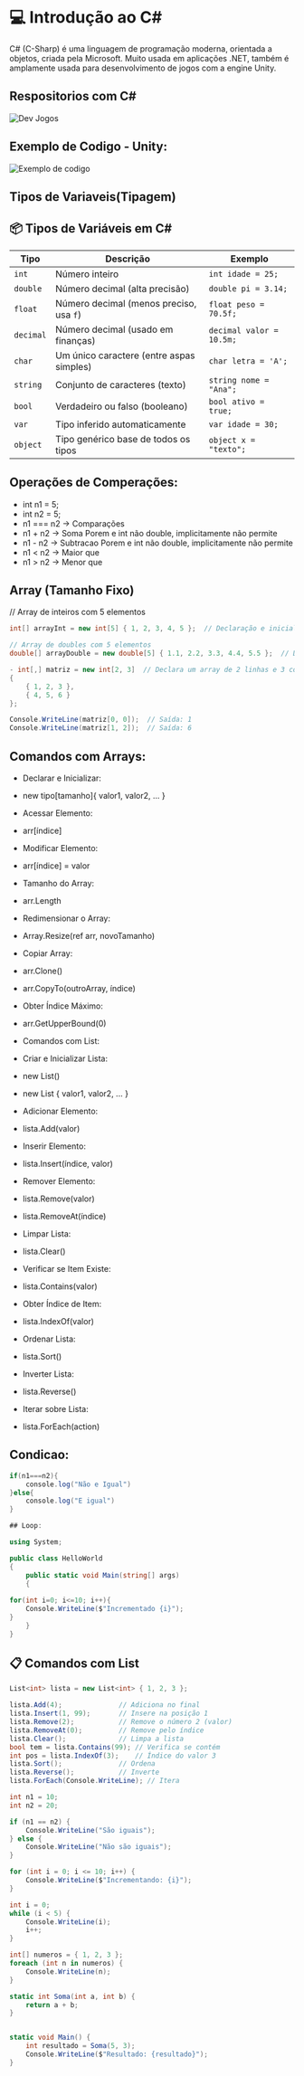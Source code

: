 # 💻 Introdução ao C#

C# (C-Sharp) é uma linguagem de programação moderna, orientada a objetos, criada pela Microsoft. Muito usada em aplicações .NET, também é amplamente usada para desenvolvimento de jogos com a engine Unity.

## Respositorios com C#

![Dev Jogos](https://github.com/SidneiAJr/Documentacao_Linguagens/blob/main/prints/1.PNG)

## Exemplo de Codigo - Unity:

![Exemplo de codigo](https://github.com/SidneiAJr/Documentacao_Linguagens/blob/main/prints/2.PNG)

## Tipos de Variaveis(Tipagem)
## 📦 Tipos de Variáveis em C#

| Tipo      | Descrição                                 | Exemplo                  |
|-----------|-------------------------------------------|--------------------------|
| `int`     | Número inteiro                            | `int idade = 25;`        |
| `double`  | Número decimal (alta precisão)            | `double pi = 3.14;`      |
| `float`   | Número decimal (menos preciso, usa `f`)   | `float peso = 70.5f;`    |
| `decimal` | Número decimal (usado em finanças)        | `decimal valor = 10.5m;` |
| `char`    | Um único caractere (entre aspas simples)  | `char letra = 'A';`      |
| `string`  | Conjunto de caracteres (texto)            | `string nome = "Ana";`   |
| `bool`    | Verdadeiro ou falso (booleano)            | `bool ativo = true;`     |
| `var`     | Tipo inferido automaticamente             | `var idade = 30;`        |
| `object`  | Tipo genérico base de todos os tipos      | `object x = "texto";`    |


## Operações de Comperações:

- int n1 = 5;
- int n2 = 5;
- n1 === n2 -> Comparações
- n1 + n2 -> Soma Porem e int não double, implicitamente não permite
- n1 - n2 -> Subtracao Porem e int não double, implicitamente não permite
- n1 < n2 -> Maior que
- n1 > n2 -> Menor que

## Array (Tamanho Fixo)

// Array de inteiros com 5 elementos
```C#
int[] arrayInt = new int[5] { 1, 2, 3, 4, 5 };  // Declaração e inicialização do array

// Array de doubles com 5 elementos
double[] arrayDouble = new double[5] { 1.1, 2.2, 3.3, 4.4, 5.5 };  // Declaração e inicialização do array

- int[,] matriz = new int[2, 3]  // Declara um array de 2 linhas e 3 colunas
{
    { 1, 2, 3 },
    { 4, 5, 6 }
};

Console.WriteLine(matriz[0, 0]);  // Saída: 1
Console.WriteLine(matriz[1, 2]);  // Saída: 6
```
## Comandos com Arrays:

- Declarar e Inicializar:

- new tipo[tamanho]{ valor1, valor2, ... }

- Acessar Elemento:

- arr[índice]

- Modificar Elemento:

- arr[índice] = valor

- Tamanho do Array:

- arr.Length

- Redimensionar o Array:

- Array.Resize(ref arr, novoTamanho)

- Copiar Array:

- arr.Clone()

- arr.CopyTo(outroArray, índice)

- Obter Índice Máximo:

- arr.GetUpperBound(0)

- Comandos com List<T>:

- Criar e Inicializar Lista:

- new List<T>()

- new List<T> { valor1, valor2, ... }

- Adicionar Elemento:

- lista.Add(valor)

- Inserir Elemento:

- lista.Insert(índice, valor)

- Remover Elemento:

- lista.Remove(valor)

- lista.RemoveAt(índice)

- Limpar Lista:

- lista.Clear()

- Verificar se Item Existe:

- lista.Contains(valor)

- Obter Índice de Item:

- lista.IndexOf(valor)

- Ordenar Lista:

- lista.Sort()

- Inverter Lista:

- lista.Reverse()

- Iterar sobre Lista:

- lista.ForEach(action)

## Condicao:
```C#
if(n1===n2){
    console.log("Não e Igual")
}else{
    console.log("E igual")
}

## Loop: 

using System;

public class HelloWorld
{
    public static void Main(string[] args)
    {
        
for(int i=0; i<=10; i++){
    Console.WriteLine($"Incrementado {i}");
}
    }
}
```

## 📋 Comandos com List<T>
```C#
List<int> lista = new List<int> { 1, 2, 3 };

lista.Add(4);              // Adiciona no final
lista.Insert(1, 99);       // Insere na posição 1
lista.Remove(2);           // Remove o número 2 (valor)
lista.RemoveAt(0);         // Remove pelo índice
lista.Clear();             // Limpa a lista
bool tem = lista.Contains(99); // Verifica se contém
int pos = lista.IndexOf(3);    // Índice do valor 3
lista.Sort();              // Ordena
lista.Reverse();           // Inverte
lista.ForEach(Console.WriteLine); // Itera
```

```C#
int n1 = 10;
int n2 = 20;

if (n1 == n2) {
    Console.WriteLine("São iguais");
} else {
    Console.WriteLine("Não são iguais");
}
```

```C#
for (int i = 0; i <= 10; i++) {
    Console.WriteLine($"Incrementando: {i}");
}
```

```C#
int i = 0;
while (i < 5) {
    Console.WriteLine(i);
    i++;
}
```

```C#
int[] numeros = { 1, 2, 3 };
foreach (int n in numeros) {
    Console.WriteLine(n);
}
```
```C#
static int Soma(int a, int b) {
    return a + b;
}


static void Main() {
    int resultado = Soma(5, 3);
    Console.WriteLine($"Resultado: {resultado}");
}
```
